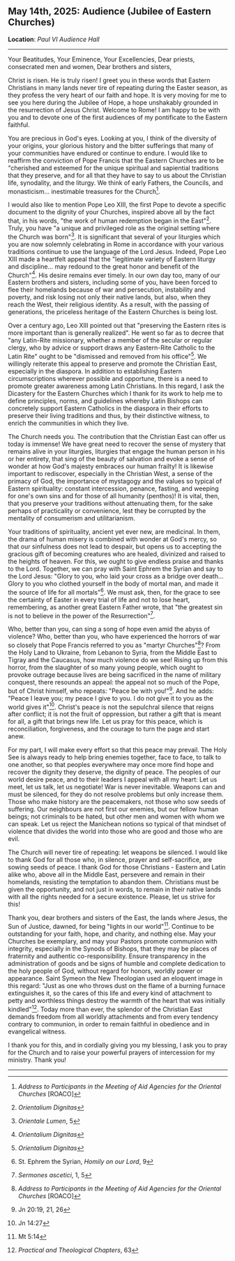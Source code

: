 ## May 14th, 2025: Audience (Jubilee of Eastern Churches)
**Location**: *Paul VI Audience Hall*
___
Your Beatitudes, Your Eminence, Your Excellencies, 
Dear priests, consecrated men and women, 
Dear brothers and sisters, 

Christ is risen. He is truly risen! I greet you in these words that Eastern Christians in many lands never tire of repeating during the Easter season, as they profess the very heart of our faith and hope. It is very moving for me to see you here during the Jubilee of Hope, a hope unshakably grounded in the resurrection of Jesus Christ. Welcome to Rome! I am happy to be with you and to devote one of the first audiences of my pontificate to the Eastern faithful. 

You are precious in God's eyes. Looking at you, I think of the diversity of your origins, your glorious history and the bitter sufferings that many of your communities have endured or continue to endure. I would like to reaffirm the conviction of Pope Francis that the Eastern Churches are to be "cherished and esteemed for the unique spiritual and sapiential traditions that they preserve, and for all that they have to say to us about the Christian life, synodality, and the liturgy. We think of early Fathers, the Councils, and monasticism... inestimable treasures for the Church[^1]. 

I would also like to mention Pope Leo XIII, the first Pope to devote a specific document to the dignity of your Churches, inspired above all by the fact that, in his words, "the work of human redemption began in the East"[^2]. Truly, you have "a unique and privileged role as the original setting where the Church was born"[^3]. It is significant that several of your liturgies which you are now solemnly celebrating in Rome in accordance with your various traditions continue to use the language of the Lord Jesus. Indeed, Pope Leo XIII made a heartfelt appeal that the "legitimate variety of Eastern liturgy and discipline... may redound to the great honor and benefit of the Church"[^2]. His desire remains ever timely. In our own day too, many of our Eastern brothers and sisters, including some of you, have been forced to flee their homelands because of war and persecution, instability and poverty, and risk losing not only their native lands, but also, when they reach the West, their religious identity. As a result, with the passing of generations, the priceless heritage of the Eastern Churches is being lost. 

Over a century ago, Leo XIII pointed out that "preserving the Eastern rites is more important than is generally realized". He went so far as to decree that "any Latin-Rite missionary, whether a member of the secular or regular clergy, who by advice or support draws any Eastern-Rite Catholic to the Latin Rite" ought to be "dismissed and removed from his office"[^2]. We willingly reiterate this appeal to preserve and promote the Christian East, especially in the diaspora. In addition to establishing Eastern circumscriptions wherever possible and opportune, there is a need to promote greater awareness among Latin Christians. In this regard, I ask the Dicastery for the Eastern Churches which I thank for its work to help me to define principles, norms, and guidelines whereby Latin Bishops can concretely support Eastern Catholics in the diaspora in their efforts to preserve their living traditions and thus, by their distinctive witness, to enrich the communities in which they live. 

The Church needs you. The contribution that the Christian East can offer us today is immense! We have great need to recover the sense of mystery that remains alive in your liturgies, liturgies that engage the human person in his or her entirety, that sing of the beauty of salvation and evoke a sense of wonder at how God's majesty embraces our human frailty! It is likewise important to rediscover, especially in the Christian West, a sense of the primacy of God, the importance of mystagogy and the values so typical of Eastern spirituality: constant intercession, penance, fasting, and weeping for one's own sins and for those of all humanity (penthos)! It is vital, then, that you preserve your traditions without attenuating them, for the sake perhaps of practicality or convenience, lest they be corrupted by the mentality of consumerism and utilitarianism.

Your traditions of spirituality, ancient yet ever new, are medicinal. In them, the drama of human misery is combined with wonder at God's mercy, so that our sinfulness does not lead to despair, but opens us to accepting the gracious gift of becoming creatures who are healed, divinized and raised to the heights of heaven. For this, we ought to give endless praise and thanks to the Lord. Together, we can pray with Saint Ephrem the Syrian and say to the Lord Jesus: "Glory to you, who laid your cross as a bridge over death... Glory to you who clothed yourself in the body of mortal man, and made it the source of life for all mortals"[^4]. We must ask, then, for the grace to see the certainty of Easter in every trial of life and not to lose heart, remembering, as another great Eastern Father wrote, that "the greatest sin is not to believe in the power of the Resurrection"[^5]. 

Who, better than you, can sing a song of hope even amid the abyss of violence? Who, better than you, who have experienced the horrors of war so closely that Pope Francis referred to you as "martyr Churches"[^1]? From the Holy Land to Ukraine, from Lebanon to Syria, from the Middle East to Tigray and the Caucasus, how much violence do we see! Rising up from this horror, from the slaughter of so many young people, which ought to provoke outrage because lives are being sacrificed in the name of military conquest, there resounds an appeal: the appeal not so much of the Pope, but of Christ himself, who repeats: "Peace be with you!"[^6]. And he adds: "Peace I leave you; my peace I give to you. I do not give it to you as the world gives it"[^7]. Christ's peace is not the sepulchral silence that reigns after conflict; it is not the fruit of oppression, but rather a gift that is meant for all, a gift that brings new life. Let us pray for this peace, which is reconciliation, forgiveness, and the courage to turn the page and start anew. 

For my part, I will make every effort so that this peace may prevail. The Holy See is always ready to help bring enemies together, face to face, to talk to one another, so that peoples everywhere may once more find hope and recover the dignity they deserve, the dignity of peace. The peoples of our world desire peace, and to their leaders I appeal with all my heart: Let us meet, let us talk, let us negotiate! War is never inevitable. Weapons can and must be silenced, for they do not resolve problems but only increase them. Those who make history are the peacemakers, not those who sow seeds of suffering. Our neighbours are not first our enemies, but our fellow human beings; not criminals to be hated, but other men and women with whom we can speak. Let us reject the Manichean notions so typical of that mindset of violence that divides the world into those who are good and those who are evil. 

The Church will never tire of repeating: let weapons be silenced. I would like to thank God for all those who, in silence, prayer and self-sacrifice, are sowing seeds of peace. I thank God for those Christians - Eastern and Latin alike who, above all in the Middle East, persevere and remain in their homelands, resisting the temptation to abandon them. Christians must be given the opportunity, and not just in words, to remain in their native lands with all the rights needed for a secure existence. Please, let us strive for this! 

Thank you, dear brothers and sisters of the East, the lands where Jesus, the Sun of Justice, dawned, for being "lights in our world"[^8]. Continue to be outstanding for your faith, hope, and charity, and nothing else. May your Churches be exemplary, and may your Pastors promote communion with integrity, especially in the Synods of Bishops, that they may be places of fraternity and authentic co-responsibility. Ensure transparency in the administration of goods and be signs of humble and complete dedication to the holy people of God, without regard for honors, worldly power or appearance. Saint Symeon the New Theologian used an eloquent image in this regard: "Just as one who throws dust on the flame of a burning furnace extinguishes it, so the cares of this life and every kind of attachment to petty and worthless things destroy the warmth of the heart that was initially kindled"[^9]. Today more than ever, the splendor of the Christian East demands freedom from all worldly attachments and from every tendency contrary to communion, in order to remain faithful in obedience and in evangelical witness. 

I thank you for this, and in cordially giving you my blessing, I ask you to pray for the Church and to raise your powerful prayers of intercession for my ministry. Thank you!

___
[^1]: *Address to Participants in the Meeting of Aid Agencies for the Oriental Churches* \[ROACO]
[^2]: *Orientalium Dignitas*
[^3]: *Orientale Lumen*, 5
[^4]: St. Ephrem the Syrian, *Homily on our Lord*, 9
[^5]: *Sermones ascetici*, 1, 5
[^6]: Jn 20:19, 21, 26
[^7]: Jn 14:27
[^8]: Mt 5:14
[^9]: *Practical and Theological Chapters*, 63
